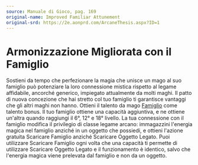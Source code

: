 ```yaml
---
source: Manuale di Gioco, pag. 169
original-name: Improved Familiar Attunement
original-srd: https://2e.aonprd.com/ArcaneThesis.aspx?ID=1
---
```


# Armonizzazione Migliorata con il Famiglio

Sostieni da tempo che perfezionare la magia che unisce un mago al suo famiglio
può potenziare la loro connessione mistica rispetto al legame affidabile,
ancorché generico, impiegato attualmente da molti maghi. Il patto di nuova
concezione che hai stretto col tuo famiglio ti garantisce vantaggi che gli altri
maghi non hanno. Ottieni il talento da mago
[Famiglio](/classi/mago/talenti/famiglio) come talento bonus. Il tuo famiglio
ottiene una capacità aggiuntiva, e ne ottiene un'altra quando raggiungi il 6°,
12° e 18° livello. La tua connessione con il famiglio modifica il privilegio di
classe legame arcano: immagazzini l'energia magica nel famiglio anziché in un
oggetto che possiedi, e ottieni l'azione gratuita Scaricare Famiglio anziché
Scaricare Oggetto Legato. Puoi utilizzare Scaricare Famiglio ogni volta che una
capacità ti permette di utilizzare Scaricare Oggetto Legato e il funzionamento è
identico, salvo che l'energia magica viene prelevata dal famiglio e non da un
oggetto.
